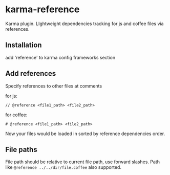 karma-reference
===============

Karma plugin. LIghtweight dependencies tracking for js and coffee files via references.

## Installation
add 'reference' to karma config frameworks section

## Add references
Specify references to other files at comments

for js: 
```
// @reference <file1_path> <file2_path>
```
for coffee:
```
# @reference <file1_path> <file2_path>
```

Now your files would be loaded in sorted by reference dependencies order.

## File paths
File path should be relative to current file path, use forward slashes.
Path like ```@reference ../../dir/file.coffee``` also supported.
